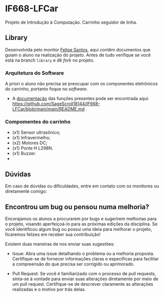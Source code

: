 # IF668-LFCar
Projeto de Introdução à Computação. Carrinho seguidor de linha.

## Library
Desenvolvida pelo monitor [Felipe Santos](https://github.com/SageScroll18144), aqui contêm documentos que guiam o aluno na realização do projeto. Antes de tudo verifique se você está na branch `library` e dê _fork_ no projeto.

### Arquitetura do Software
A priori o aluno não precisa se preocupar com os componentes eletrônicos do carrinho, portanto foque no _software_.

- A [documentação](https://github.com/SageScroll18144/IF668-LFCar/blob/library/main/README.md) das funções presentes pode ser encontrada aqui: https://github.com/SageScroll18144/IF668-LFCar/blob/main/main/README.md .

### Compomentes do carrinho

- (x1) Sensor ultrasônico;
- (x1) Infravermelho;
- (x2) Motores DC;
- (x1) Ponte H L298N.
- (x1) Buzzer.
- 
## Dúvidas
Em caso de dúvidas ou dificuldades, entre em contato com os monitores ou diretamente comigo:

## Encontrou um bug ou pensou numa melhoria?

Encorajamos os alunos a procurarem por bugs e sugerirem melhorias para o projeto, visando aperfeiçoá-lo para as próximas edições da disciplina. Se você identificou algum bug ou possui uma ideia para melhorar o projeto, ficaremos felizes em receber sua contribuição!

Existem duas maneiras de nos enviar suas sugestões:
    
- Issue: Abra uma issue detalhando o problema ou a melhoria proposta. Certifique-se de fornecer informações claras e específicas para facilitar a compreensão do que precisa ser corrigido ou aprimorado.

- Pull Request: Se você é familiarizado com o processo de pull requests, sinta-se à vontade para enviar suas alterações diretamente por meio de um pull request. Certifique-se de descrever claramente as alterações realizadas e o motivo por trás delas.
